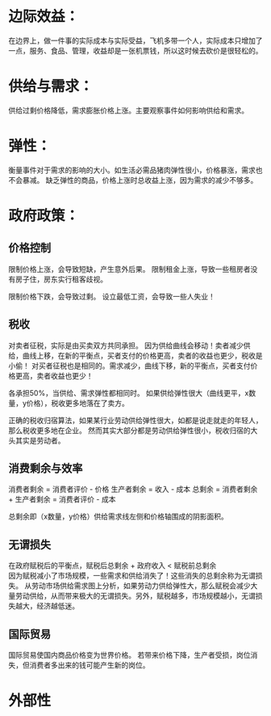 # 边际效益：
在边界上，做一件事的实际成本与实际受益，飞机多带一个人，实际成本只增加了一点，服务、食品、管理，收益却是一张机票钱，所以这时候去砍价是很轻松的。

# 供给与需求：
供给过剩价格降低，需求膨胀价格上涨。主要观察事件如何影响供给和需求。

# 弹性：
衡量事件对于需求的影响的大小。如生活必需品猪肉弹性很小，价格暴涨，需求也不会暴减。
缺乏弹性的商品，价格上涨时总收益上涨，因为需求的减少不够多。

# 政府政策：

## 价格控制
限制价格上涨，会导致短缺，产生意外后果。
限制租金上涨，导致一些租房者没有房子住，房东实行租客歧视。

限制价格下跌，会导致过剩。
设立最低工资，会导致一些人失业！

## 税收
对卖者征税，实际是由买卖双方共同承担。
因为供给曲线会移动！卖者减少供给，曲线上移，在新的平衡点，买者支付的价格更高，卖者的收益也更少，税收是小偷！
对买者征税也是相同的。需求减少，曲线下移，新的平衡点，买者支付价格更高，卖者收益也更少！

各承担50%，当供给、需求弹性都相同时。
如果供给弹性很大（曲线更平，x数量，y价格），税收更多地落在了卖方。

正确的税收归宿算法，如果某行业劳动供给弹性很大，如都是说走就走的年轻人，那么税收更多地在企业。
然而其实大部分都是劳动供给弹性很小，税收归宿的大头其实是劳动者。

## 消费剩余与效率
消费者剩余 = 消费者评价 - 价格
生产者剩余 = 收入 - 成本
总剩余 = 消费者剩余 + 生产者剩余 = 消费者评价 - 成本

总剩余即（x数量，y价格）供给需求线左侧和价格轴围成的阴影面积。

## 无谓损失
在政府赋税后的平衡点，赋税后总剩余 + 政府收入 < 赋税前总剩余         
因为赋税减小了市场规模，一些需求和供给消失了！这些消失的总剩余称为无谓损失。
从劳动市场供给需求图上分析，如果劳动力供给弹性大，那么赋税会减少大量劳动供给，从而带来极大的无谓损失。另外，赋税越多，市场规模越小，无谓损失越大，经济越低迷。

## 国际贸易
国际贸易使国内商品价格变为世界价格。
若带来价格下降，生产者受损，岗位消失，但消费者多出来的钱可能产生新的岗位。

# 外部性
